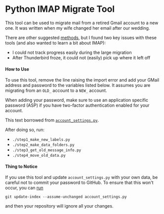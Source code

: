 Python IMAP Migrate Tool
========================

This tool can be used to migrate mail from a retired Gmail account
to a new one. It was written when my wife changed her email
after our wedding.

There are other suggested [methods][1], but I found two key issues
with these tools (and also wanted to learn a bit about IMAP):
- I could not track progress easily during the large migration
- After Thunderbird froze, it could not (easily) pick up where it left off

#### How to Use

To use this tool, remove the line raising the import error and add
your GMail address and password to the variables listed below.
It assumes you are migrating from an `OLD_` account to a `NEW_`
account.

When adding your password, make sure to use an application specific
password (ASP) if you have two-factor authentication enabled for
your account.

This text borrowed from [`account_settings.py`][3].

After doing so, run:
- `./step1_make_new_labels.py`
- `./step2_make_data_folders.py`
- `./step3_get_old_message_info.py`
- `./step4_move_old_data.py`

#### Thing to Notice

If you use this tool and update `account_settings.py` with your own data,
be careful not to commit your password to GitHub. To ensure that
this won't occur, you can [run][3]
```
git update-index --assume-unchanged account_settings.py
```
and then your repository will ignore all your changes.

[1]: http://www.howtogeek.com/148036/how-to-migrate-your-google-account-to-a-new-one/
[2]: https://github.com/dhermes/gmail-imap-migrate/blob/master/account_settings.py
[3]: http://blog.pagebakers.nl/2009/01/29/
